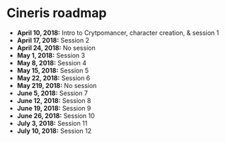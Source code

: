 # Cineris roadmap

- **April 10, 2018:** Intro to Crytpomancer, character creation, & session 1
- **April 17, 2018:** Session 2
- **April 24, 2018:** No session
- **May 1, 2018:** Session 3
- **May 8, 2018:** Session 4
- **May 15, 2018:** Session 5
- **May 22, 2018:** Session 6
- **May 219, 2018:** No session
- **June 5, 2018:** Session 7
- **June 12, 2018:** Session 8
- **June 19, 2018:** Session 9
- **June 26, 2018:** Session 10
- **July 3, 2018:** Session 11
- **July 10, 2018:** Session 12
